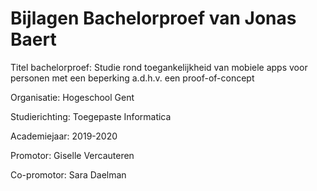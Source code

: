# Bijlagen Bachelorproef van Jonas Baert

Titel bachelorproef: Studie rond toegankelijkheid van mobiele apps voor personen met een beperking a.d.h.v. een proof-of-concept

Organisatie: Hogeschool Gent

Studierichting: Toegepaste Informatica

Academiejaar: 2019-2020

Promotor: Giselle Vercauteren

Co-promotor: Sara Daelman

